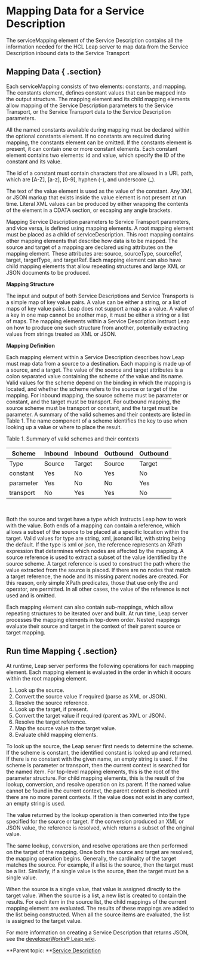 # Mapping Data for a Service Description 

The serviceMapping element of the Service Description contains all the information needed for the HCL Leap server to map data from the Service Description inbound data to the Service Transport

## Mapping Data { .section}

Each serviceMapping consists of two elements: constants, and mapping. The constants element, defines constant values that can be mapped into the output structure. The mapping element and its child mapping elements allow mapping of the Service Description parameters to the Service Transport, or the Service Transport data to the Service Description parameters.

All the named constants available during mapping must be declared within the optional constants element. If no constants are required during mapping, the constants element can be omitted. If the constants element is present, it can contain one or more constant elements. Each constant element contains two elements: id and value, which specify the ID of the constant and its value.

The id of a constant must contain characters that are allowed in a URL path, which are \[A-Z\], \[a-z\], \[0-9\], hyphen \(-\), and underscore \(\_\).

The text of the value element is used as the value of the constant. Any XML or JSON markup that exists inside the value element is not present at run time. Literal XML values can be produced by either wrapping the contents of the element in a CDATA section, or escaping any angle brackets.

Mapping Service Description parameters to Service Transport parameters, and vice versa, is defined using mapping elements. A root mapping element must be placed as a child of serviceDescription. This root mapping contains other mapping elements that describe how data is to be mapped. The source and target of a mapping are declared using attributes on the mapping element. These attributes are: source, sourceType, sourceRef, target, targetType, and targetRef. Each mapping element can also have child mapping elements that allow repeating structures and large XML or JSON documents to be produced.

**Mapping Structure**

The input and output of both Service Descriptions and Service Transports is a simple map of key value pairs. A value can be either a string, or a list of maps of key value pairs. Leap does not support a map as a value. A value of a key in one map cannot be another map, it must be either a string or a list of maps. The mapping elements within a Service Description instruct Leap on how to produce one such structure from another, potentially extracting values from strings treated as XML or JSON.

**Mapping Definition**

Each mapping element within a Service Description describes how Leap must map data from a source to a destination. Each mapping is made up of a source, and a target. The value of the source and target attributes is a colon separated value containing the scheme of the value and its name. Valid values for the scheme depend on the binding in which the mapping is located, and whether the scheme refers to the source or target of the mapping. For inbound mapping, the source scheme must be parameter or constant, and the target must be transport. For outbound mapping, the source scheme must be transport or constant, and the target must be parameter. A summary of the valid schemes and their contexts are listed in Table 1. The name component of a scheme identifies the key to use when looking up a value or where to place the result.

Table 1. Summary of valid schemes and their contexts
<br>

|Scheme|Inbound|Inbound|Outbound|Outbound|
|------|-------|-------|--------|--------|
|Type|Source|Target|Source|Target|
|constant|Yes|No|Yes|No|
|parameter|Yes|No|No|Yes|
|transport|No|Yes|Yes|No|
<br>


Both the source and target have a type which instructs Leap how to work with the value. Both ends of a mapping can contain a reference, which allows a subset of the source to be placed at a specific location within the target. Valid values for type are string, xml, jsonand list, with string being the default. If the type is xml or json, the reference represents an XPath expression that determines which nodes are affected by the mapping. A source reference is used to extract a subset of the value identified by the source scheme. A target reference is used to construct the path where the value extracted from the source is placed. If there are no nodes that match a target reference, the node and its missing parent nodes are created. For this reason, only simple XPath predicates, those that use only the and operator, are permitted. In all other cases, the value of the reference is not used and is omitted.
<br>

Each mapping element can also contain sub-mappings, which allow repeating structures to be iterated over and built. At run time, Leap server processes the mapping elements in top-down order. Nested mappings evaluate their source and target in the context of their parent source or target mapping.

## Run time Mapping { .section}

At runtime, Leap server performs the following operations for each mapping element. Each mapping element is evaluated in the order in which it occurs within the root mapping element.

1.  Look up the source.
2.  Convert the source value if required \(parse as XML or JSON\).
3.  Resolve the source reference.
4.  Look up the target, if present.
5.  Convert the target value if required \(parent as XML or JSON\).
6.  Resolve the target reference.
7.  Map the source value to the target value.
8.  Evaluate child mapping elements.

To look up the source, the Leap server first needs to determine the scheme. If the scheme is constant, the identified constant is looked up and returned. If there is no constant with the given name, an empty string is used. If the scheme is parameter or transport, then the current context is searched for the named item. For top-level mapping elements, this is the root of the parameter structure. For child mapping elements, this is the result of the lookup, conversion, and resolve operation on its parent. If the named value cannot be found in the current context, the parent context is checked until there are no more parent contexts. If the value does not exist in any context, an empty string is used.

The value returned by the lookup operation is then converted into the type specified for the source or target. If the conversion produced an XML or JSON value, the reference is resolved, which returns a subset of the original value.

The same lookup, conversion, and resolve operations are then performed on the target of the mapping. Once both the source and target are resolved, the mapping operation begins. Generally, the cardinality of the target matches the source. For example, if a list is the source, then the target must be a list. Similarly, if a single value is the source, then the target must be a single value.

When the source is a single value, that value is assigned directly to the target value. When the source is a list, a new list is created to contain the results. For each item in the source list, the child mappings of the current mapping element are evaluated. The results of these mappings are added to the list being constructed. When all the source items are evaluated, the list is assigned to the target value.

For more information on creating a Service Description that returns JSON, see the [developerWorks® Leap wiki](https://hclleapwiki.atlassian.net/wiki/spaces/HL/pages/33213/Creating+a+Service+Description+for+a+Service+that+Returns+JSON).

**Parent topic: **[Service Description](ref_service_service_description.md)

